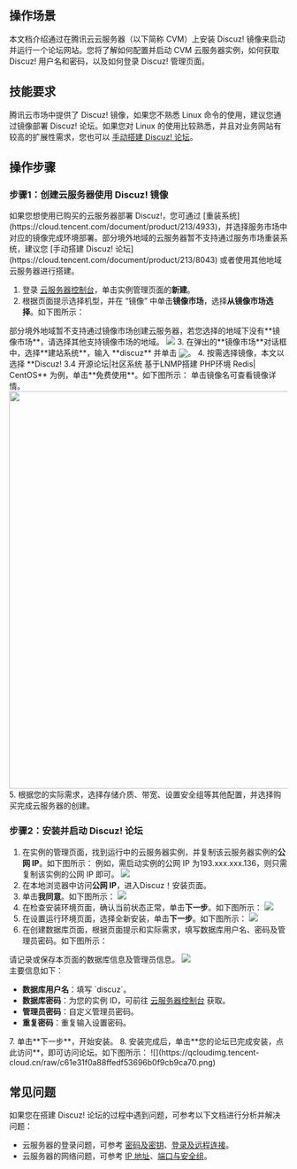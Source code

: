 ## 操作场景
本文档介绍通过在腾讯云云服务器（以下简称 CVM）上安装 Discuz! 镜像来启动并运行一个论坛网站。您将了解如何配置并启动 CVM 云服务器实例，如何获取 Discuz! 用户名和密码，以及如何登录 Discuz! 管理页面。


## 技能要求
腾讯云市场中提供了 Discuz! 镜像，如果您不熟悉 Linux 命令的使用，建议您通过镜像部署 Discuz! 论坛。如果您对 Linux 的使用比较熟悉，并且对业务网站有较高的扩展性需求，您也可以 [手动搭建 Discuz! 论坛](https://cloud.tencent.com/document/product/213/8043)。


## 操作步骤

### 步骤1：创建云服务器使用 Discuz! 镜像



<dx-alert infotype="notice" title="">
如果您想使用已购买的云服务器部署 Discuz!，您可通过 [重装系统](https://cloud.tencent.com/document/product/213/4933)，并选择服务市场中对应的镜像完成环境部署。部分境外地域的云服务器暂不支持通过服务市场重装系统，建议您 [手动搭建 Discuz! 论坛](https://cloud.tencent.com/document/product/213/8043) 或者使用其他地域云服务器进行搭建。
</dx-alert>


1. 登录 [云服务器控制台](https://console.cloud.tencent.com/cvm/index)，单击实例管理页面的**新建**。
2. 根据页面提示选择机型，并在 “镜像” 中单击**镜像市场**，选择**从镜像市场选择**。如下图所示：
<dx-alert infotype="notice" title="">
 部分境外地域暂不支持通过镜像市场创建云服务器，若您选择的地域下没有**镜像市场**，请选择其他支持镜像市场的地域。
</dx-alert>
<img src="https://qcloudimg.tencent-cloud.cn/raw/01b281841885cc44f2e9e2da139a68b2.png"/>
3. 在弹出的**镜像市场**对话框中，选择**建站系统**，输入 **discuz** 并单击 <img src="https://main.qcloudimg.com/raw/70c20e0ff30f88eef20d6b540d6ef804.png" style="margin:-3px 0px">。
4. 按需选择镜像，本文以选择 **Discuz! 3.4 开源论坛|社区系统 基于LNMP搭建 PHP环境 Redis| CentOS** 为例，单击**免费使用**。如下图所示：
<dx-alert infotype="explain" title="">
单击镜像名可查看镜像详情。
</dx-alert>
<img src="https://qcloudimg.tencent-cloud.cn/raw/64d2007c886fb4d1dfa6c1d960a4e05b.png" style="width:718px"/>
5. 根据您的实际需求，选择存储介质、带宽、设置安全组等其他配置，并选择购买完成云服务器的创建。

### 步骤2：安装并启动 Discuz! 论坛
1. 在实例的管理页面，找到运行中的云服务器实例，并复制该云服务器实例的**公网 IP**。如下图所示：
例如，需启动实例的公网 IP 为193.xxx.xxx.136，则只需复制该实例的公网 IP 即可。
![](https://qcloudimg.tencent-cloud.cn/raw/5b07e76b65a60e6990d177f40af229d5.png)
2. 在本地浏览器中访问**公网 IP**，进入Discuz！安装页面。
3. 单击**我同意**。如下图所示：
![](https://qcloudimg.tencent-cloud.cn/raw/c25233ad2accabd42b8e814765820f03.png)
4. 在检查安装环境页面，确认当前状态正常，单击**下一步**。如下图所示：
![](https://qcloudimg.tencent-cloud.cn/raw/ecd2b765193fcde3a24b473d0c8e19f2.png)
5. 在设置运行环境页面，选择全新安装，单击**下一步**。如下图所示：
![](https://qcloudimg.tencent-cloud.cn/raw/68af477dd0b07078a850c8ec8151597e.png)
6. 在创建数据库页面，根据页面提示和实际需求，填写数据库用户名、密码及管理员密码。如下图所示：
<dx-alert infotype="notice" title="">
请记录或保存本页面的数据库信息及管理员信息。
</dx-alert>
<img src="https://qcloudimg.tencent-cloud.cn/raw/8a952e01a70ce950c288513f2013c271.png"/>
<br>主要信息如下：
<ul>
<li><b>数据库用户名</b>：填写 `discuz`。</li>
<li><b>数据库密码</b>：为您的实例 ID，可前往 <a href="https://console.cloud.tencent.com/cvm/instance">云服务器控制台</a> 获取。</li>
<li><b>管理员密码</b>：自定义管理员密码。</li>
<li><b>重复密码</b>：重复输入设置密码。</li>
</ul>
7. 单击**下一步**，开始安装。
8. 安装完成后，单击**您的论坛已完成安装，点此访问**，即可访问论坛。如下图所示：
![](https://qcloudimg.tencent-cloud.cn/raw/c61e31f0a88ffedf53696b0f9cb9ca70.png)


## 常见问题
如果您在搭建 Discuz! 论坛的过程中遇到问题，可参考以下文档进行分析并解决问题：
- 云服务器的登录问题，可参考 [密码及密钥](https://cloud.tencent.com/document/product/213/18120)、[登录及远程连接](https://cloud.tencent.com/document/product/213/17278)。
- 云服务器的网络问题，可参考 [IP 地址](https://cloud.tencent.com/document/product/213/17285)、[端口与安全组](https://cloud.tencent.com/document/product/213/2502)。

